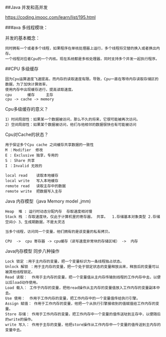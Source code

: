 ##Java 并发和高并发

https://coding.imooc.com/learn/list/195.html

###ava 多线程模块：

并发的基本概念：

    同时拥有一个或者多个线程，如果程序在单核处理器上运行，多个线程将交替的换入或者换出内存。
    一个线程对应者Cpu的一个内核。现在系统都是多核处理器，同时支持多个并发一起执行程序。

##CPU 多级缓存

    因为Cpu运算速度飞速提高，而内存的读取速度有限。导致，Cpu一直在等待内存读取存储区的数据，为了加快计算效率，
    使用内存中出现缓存进行，提高读取速度。
    cpu       缓存     主存
    cpu -> cache -> memory

Cpu多级缓存的意义？

    1）时间局部性：如果某一个数据被访问，那么不久的将来，它很可能被再次访问。
    2）空间局部性：如果某个数据被访问，他们与他相邻的数据很快也有可能被访问

Cpu对Cache的状态？

    用于保证多个Cpu cache 之间缓存共享数据的一致性
    M ：Modifier  修改
    E : Exclusive 独享，专用的 
    S : Share 共享 
    I ：Invalid 无效的  
   
    local read    读取本地缓存
    local write   写入本地缓存
    remote read   读取主存中的数据
    remote write  把数据写入主存
  
Java 内存模型（java Memory model ,jmm) 

    Heap  堆 : 运行时动态分配内存  存取速度相对慢
    Stack 栈 ：存取速度块，仅此于计算机里的寄存器， 共享。  1.存储基本对象类型 2.存储空间小 3、生成期数据，不是太灵活
       
    当多个线程，访问同一个变量，他们拥有的是该变量的私有拷贝。
   
    CPU  ->  cpu 寄存器 -> cpu缓存（读写速度非常块的存储区域） ->  内存 
    

Java内存模型  同步八种操作

    Lock 锁定 :用于主内存的变量，把一个变量标识为一条线程独占状态。
    Unlock 解锁 ：用于主内存的变量，把一个处于锁定状态的变量释放出来，释放后的变量可以被其他线程锁定。
    Read 读取：  作用于主内存的变量，把一个变量值从主内存传输到线程的工作内存中去，以便以后load动作使用。
    Load 载入： 工作于内存的变量，把他read操作从主内存的变量值放入工作内存的变量副本中去。
    Use 使用：  作用于工作内存的变量，把工作内存中的一个变量值传给执行引擎。
    Assign 赋值： 作用于工作内存的变量，他把一个从执行引擎接收到的值赋值给工作内存的变量。
    Store 存储： 作用于工作内存的变量，把工作内存中一个变量的值传送哒到主存中，以便随后的write的操作。
    write 写入： 作用于主存的变量，他把store操作从工作内存中一个变量的值传送到主内存的变量中去。
    
   
   